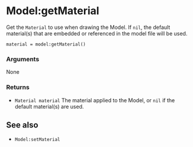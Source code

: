 <!--
category: reference
-->

Model:getMaterial
===

Get the `Material` to use when drawing the Model.  If `nil`, the default material(s) that are
embedded or referenced in the model file will be used.

    material = model:getMaterial()

### Arguments

None

### Returns

- `Material material` The material applied to the Model, or `nil` if the default material(s) are
  used.

See also
---

- `Model:setMaterial`
